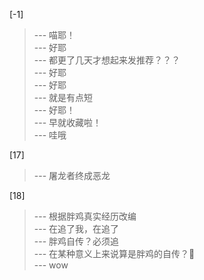 
[-1] 
>--- 喵耶！<br>
>--- 好耶<br>
>--- 都更了几天才想起来发推荐？？？<br>
>--- 好耶<br>
>--- 好耶<br>
>--- 就是有点短<br>
>--- 好耶！<br>
>--- 早就收藏啦！<br>
>--- 哇哦<br>

[17] 
>--- 屠龙者终成恶龙<br>

[18] 
>--- 根据胖鸡真实经历改编<br>
>--- 在追了我，在追了<br>
>--- 胖鸡自传？必须追<br>
>--- 在某种意义上来说算是胖鸡的自传？🐶<br>
>--- wow<br>
